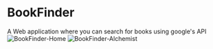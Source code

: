 # BookFinder
A Web application where you can search for books using google's API
![BookFinder-Home](https://github.com/Wangata/BookFinder/assets/13100730/b2cffb23-2c5d-4ab0-88d2-ca7159bb8909)
![BookFinder-Alchemist](https://github.com/Wangata/BookFinder/assets/13100730/48b78f3a-b07b-4228-bed6-01dbe257acf0)
